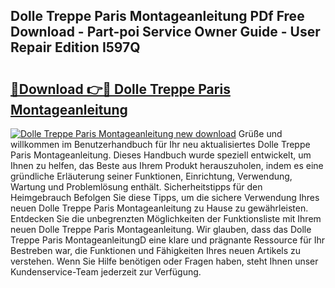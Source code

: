 ## Dolle Treppe Paris Montageanleitung PDf Free Download - Part-poi Service Owner Guide - User Repair Edition I597Q

# <h2><a href="http://df74ke.blite.top/?on=Dolle+Treppe+Paris+Montageanleitung">🔗Download 👉🔴 Dolle Treppe Paris Montageanleitung</a></h2>

[![Dolle Treppe Paris Montageanleitung new download](https://i.imgur.com/lujVjoI.png)](http://df74ke.blite.top/?on=Dolle+Treppe+Paris+Montageanleitung)
Grüße und willkommen im Benutzerhandbuch für Ihr neu aktualisiertes Dolle Treppe Paris Montageanleitung. Dieses Handbuch wurde speziell entwickelt, um Ihnen zu helfen, das Beste aus Ihrem Produkt herauszuholen, indem es eine gründliche Erläuterung seiner Funktionen, Einrichtung, Verwendung, Wartung und Problemlösung enthält. Sicherheitstipps für den Heimgebrauch Befolgen Sie diese Tipps, um die sichere Verwendung Ihres neuen Dolle Treppe Paris Montageanleitung zu Hause zu gewährleisten. Entdecken Sie die unbegrenzten Möglichkeiten der Funktionsliste mit Ihrem neuen Dolle Treppe Paris Montageanleitung. Wir glauben, dass das Dolle Treppe Paris MontageanleitungD eine klare und prägnante Ressource für Ihr Bestreben war, die Funktionen und Fähigkeiten Ihres neuen Artikels zu verstehen. Wenn Sie Hilfe benötigen oder Fragen haben, steht Ihnen unser Kundenservice-Team jederzeit zur Verfügung.

